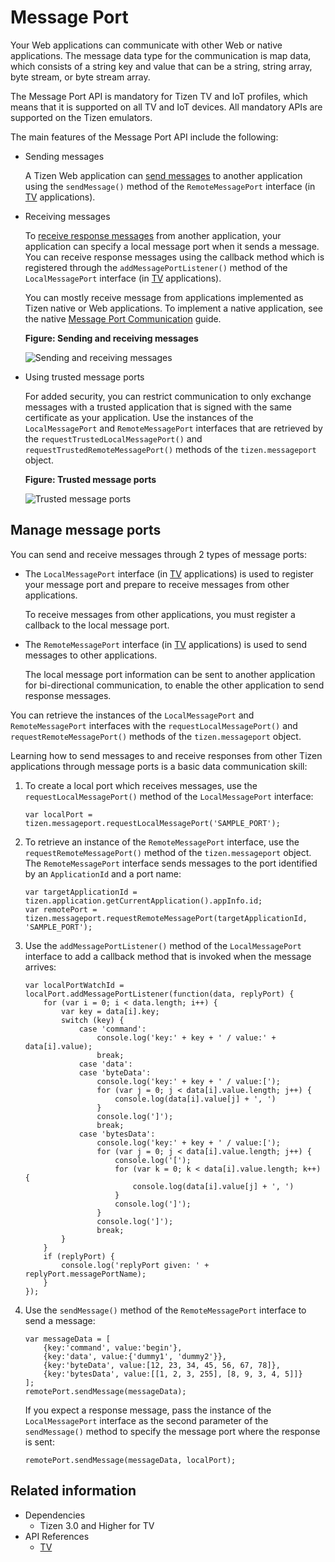 # Message Port

Your Web applications can communicate with other Web or native applications. The message data type for the communication is map data, which consists of a string key and value that can be a string, string array, byte stream, or byte stream array.

The Message Port API is mandatory for Tizen TV and IoT profiles, which means that it is supported on all TV and IoT devices. All mandatory APIs are supported on the Tizen emulators.

The main features of the Message Port API include the following:

- Sending messages

  A Tizen Web application can [send messages](#manage-message-ports) to another application using the `sendMessage()` method of the `RemoteMessagePort` interface (in [TV](../../api/latest/device_api/tv/tizen/messageport.html#RemoteMessagePort) applications).

- Receiving messages

  To [receive response messages](#manage-message-ports) from another application, your application can specify a local message port when it sends a message. You can receive response messages using the callback method which is registered through the `addMessagePortListener()` method of the `LocalMessagePort` interface (in [TV](../../api/latest/device_api/tv/tizen/messageport.html#LocalMessagePort) applications).

  You can mostly receive message from applications implemented as Tizen native or Web applications. To implement a native application, see the native [Message Port Communication](../../../native/guides/app-management/message-port.md) guide.

  **Figure: Sending and receiving messages**

  ![Sending and receiving messages](./media/message_port.png)

- Using trusted message ports

  For added security, you can restrict communication to only exchange messages with a trusted application that is signed with the same certificate as your application. Use the instances of the `LocalMessagePort` and `RemoteMessagePort` interfaces that are retrieved by the `requestTrustedLocalMessagePort()` and `requestTrustedRemoteMessagePort()` methods of the `tizen.messageport` object.

  **Figure: Trusted message ports**

  ![Trusted message ports](./media/message_port_trusted.png)

## Manage message ports

You can send and receive messages through 2 types of message ports:

- The `LocalMessagePort` interface (in [TV](../../api/latest/device_api/tv/tizen/messageport.html#LocalMessagePort) applications) is used to register your message port and prepare to receive messages from other applications.

   To receive messages from other applications, you must register a callback to the local message port.

- The `RemoteMessagePort` interface (in [TV](../../api/latest/device_api/tv/tizen/messageport.html#RemoteMessagePort) applications) is used to send messages to other applications.

   The local message port information can be sent to another application for bi-directional communication, to enable the other application to send response messages.

You can retrieve the instances of the `LocalMessagePort` and `RemoteMessagePort` interfaces with the `requestLocalMessagePort()` and `requestRemoteMessagePort()` methods of the `tizen.messageport` object.

Learning how to send messages to and receive responses from other Tizen applications through message ports is a basic data communication skill:

1. To create a local port which receives messages, use the `requestLocalMessagePort()` method of the `LocalMessagePort` interface:

   ```
   var localPort = tizen.messageport.requestLocalMessagePort('SAMPLE_PORT');
   ```

2. To retrieve an instance of the `RemoteMessagePort` interface, use the `requestRemoteMessagePort()` method of the `tizen.messageport` object. The `RemoteMessagePort` interface sends messages to the port identified by an `ApplicationId` and a port name:

   ```
   var targetApplicationId = tizen.application.getCurrentApplication().appInfo.id;
   var remotePort = tizen.messageport.requestRemoteMessagePort(targetApplicationId, 'SAMPLE_PORT');
   ```

3. Use the `addMessagePortListener()` method of the `LocalMessagePort` interface to add a callback method that is invoked when the message arrives:

   ```
   var localPortWatchId = localPort.addMessagePortListener(function(data, replyPort) {
       for (var i = 0; i < data.length; i++) {
           var key = data[i].key;
           switch (key) {
               case 'command':
                   console.log('key:' + key + ' / value:' + data[i].value);
                   break;
               case 'data':
               case 'byteData':
                   console.log('key:' + key + ' / value:[');
                   for (var j = 0; j < data[i].value.length; j++) {
                       console.log(data[i].value[j] + ', ')
                   }
                   console.log(']');
                   break;
               case 'bytesData':
                   console.log('key:' + key + ' / value:[');
                   for (var j = 0; j < data[i].value.length; j++) {
                       console.log('[');
                       for (var k = 0; k < data[i].value.length; k++) {
                           console.log(data[i].value[j] + ', ')
                       }
                       console.log(']');
                   }
                   console.log(']');
                   break;
           }
       }
       if (replyPort) {
           console.log('replyPort given: ' + replyPort.messagePortName);
       }
   });
   ```

4. Use the `sendMessage()` method of the `RemoteMessagePort` interface to send a message:

   ```
   var messageData = [
       {key:'command', value:'begin'},
       {key:'data', value:{'dummy1', 'dummy2'}},
       {key:'byteData', value:[12, 23, 34, 45, 56, 67, 78]},
       {key:'bytesData', value:[[1, 2, 3, 255], [8, 9, 3, 4, 5]]}
   ];
   remotePort.sendMessage(messageData);
   ```

   If you expect a response message, pass the instance of the `LocalMessagePort` interface as the second parameter of the `sendMessage()` method to specify the message port where the response is sent:

   ```
   remotePort.sendMessage(messageData, localPort);
   ```

## Related information
* Dependencies   
   - Tizen 3.0 and Higher for TV
* API References
  - [TV](../../api/latest/device_api/tv/tizen/messageport.html)
